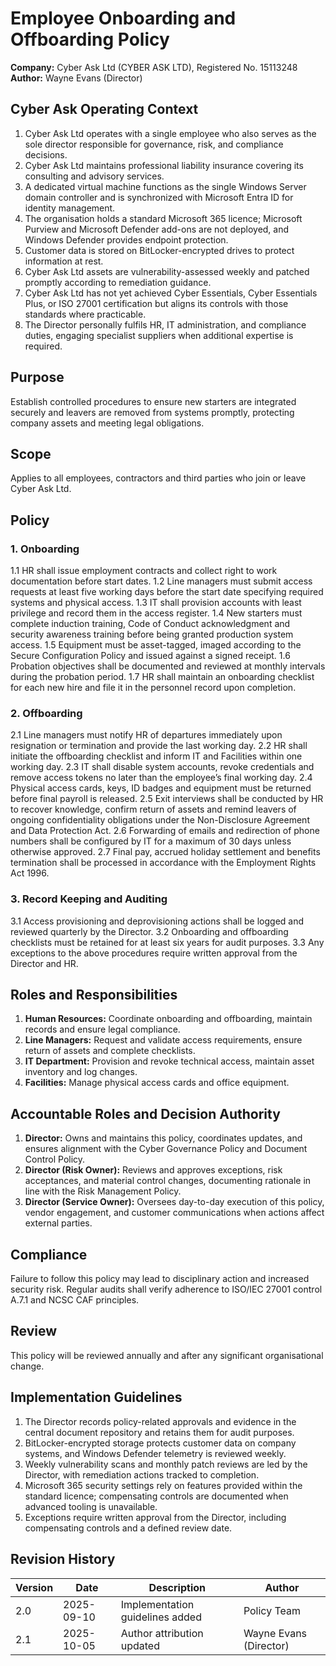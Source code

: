 # Employee Onboarding and Offboarding Policy

**Company:** Cyber Ask Ltd (CYBER ASK LTD), Registered No. 15113248
**Author:** Wayne Evans (Director)

## Cyber Ask Operating Context

1. Cyber Ask Ltd operates with a single employee who also serves as the sole director responsible for governance, risk, and compliance decisions.
2. Cyber Ask Ltd maintains professional liability insurance covering its consulting and advisory services.
3. A dedicated virtual machine functions as the single Windows Server domain controller and is synchronized with Microsoft Entra ID for identity management.
4. The organisation holds a standard Microsoft 365 licence; Microsoft Purview and Microsoft Defender add-ons are not deployed, and Windows Defender provides endpoint protection.
5. Customer data is stored on BitLocker-encrypted drives to protect information at rest.
6. Cyber Ask Ltd assets are vulnerability-assessed weekly and patched promptly according to remediation guidance.
7. Cyber Ask Ltd has not yet achieved Cyber Essentials, Cyber Essentials Plus, or ISO 27001 certification but aligns its controls with those standards where practicable.
8. The Director personally fulfils HR, IT administration, and compliance duties, engaging specialist suppliers when additional expertise is required.



## Purpose
Establish controlled procedures to ensure new starters are integrated securely and leavers are removed from systems promptly, protecting company assets and meeting legal obligations.

## Scope
Applies to all employees, contractors and third parties who join or leave Cyber Ask Ltd.

## Policy
### 1. Onboarding
1.1 HR shall issue employment contracts and collect right to work documentation before start dates.
1.2 Line managers must submit access requests at least five working days before the start date specifying required systems and physical access.
1.3 IT shall provision accounts with least privilege and record them in the access register.
1.4 New starters must complete induction training, Code of Conduct acknowledgment and security awareness training before being granted production system access.
1.5 Equipment must be asset-tagged, imaged according to the Secure Configuration Policy and issued against a signed receipt.
1.6 Probation objectives shall be documented and reviewed at monthly intervals during the probation period.
1.7 HR shall maintain an onboarding checklist for each new hire and file it in the personnel record upon completion.

### 2. Offboarding
2.1 Line managers must notify HR of departures immediately upon resignation or termination and provide the last working day.
2.2 HR shall initiate the offboarding checklist and inform IT and Facilities within one working day.
2.3 IT shall disable system accounts, revoke credentials and remove access tokens no later than the employee’s final working day.
2.4 Physical access cards, keys, ID badges and equipment must be returned before final payroll is released.
2.5 Exit interviews shall be conducted by HR to recover knowledge, confirm return of assets and remind leavers of ongoing confidentiality obligations under the Non-Disclosure Agreement and Data Protection Act.
2.6 Forwarding of emails and redirection of phone numbers shall be configured by IT for a maximum of 30 days unless otherwise approved.
2.7 Final pay, accrued holiday settlement and benefits termination shall be processed in accordance with the Employment Rights Act 1996.

### 3. Record Keeping and Auditing
3.1 Access provisioning and deprovisioning actions shall be logged and reviewed quarterly by the Director.
3.2 Onboarding and offboarding checklists must be retained for at least six years for audit purposes.
3.3 Any exceptions to the above procedures require written approval from the Director and HR.

## Roles and Responsibilities
1. **Human Resources:** Coordinate onboarding and offboarding, maintain records and ensure legal compliance.
2. **Line Managers:** Request and validate access requirements, ensure return of assets and complete checklists.
3. **IT Department:** Provision and revoke technical access, maintain asset inventory and log changes.
4. **Facilities:** Manage physical access cards and office equipment.

## Accountable Roles and Decision Authority

1. **Director:** Owns and maintains this policy, coordinates updates, and ensures alignment with the Cyber Governance Policy and Document Control Policy.
2. **Director (Risk Owner):** Reviews and approves exceptions, risk acceptances, and material control changes, documenting rationale in line with the Risk Management Policy.
3. **Director (Service Owner):** Oversees day-to-day execution of this policy, vendor engagement, and customer communications when actions affect external parties.


## Compliance
Failure to follow this policy may lead to disciplinary action and increased security risk. Regular audits shall verify adherence to ISO/IEC 27001 control A.7.1 and NCSC CAF principles.

## Review
This policy will be reviewed annually and after any significant organisational change.

## Implementation Guidelines
1. The Director records policy-related approvals and evidence in the central document repository and retains them for audit purposes.
2. BitLocker-encrypted storage protects customer data on company systems, and Windows Defender telemetry is reviewed weekly.
3. Weekly vulnerability scans and monthly patch reviews are led by the Director, with remediation actions tracked to completion.
4. Microsoft 365 security settings rely on features provided within the standard licence; compensating controls are documented when advanced tooling is unavailable.
5. Exceptions require written approval from the Director, including compensating controls and a defined review date.


## Revision History

| Version | Date | Description | Author |
| ------- | ---------- | ----------------------- | ------ |
| 2.0     | 2025-09-10 | Implementation guidelines added | Policy Team |
| 2.1     | 2025-10-05 | Author attribution updated | Wayne Evans (Director) |
